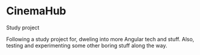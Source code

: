 # CinemaHub
Study project

Following a study project for, dweling into more Angular tech and stuff. Also, testing and experimenting some other boring stuff along the way.
